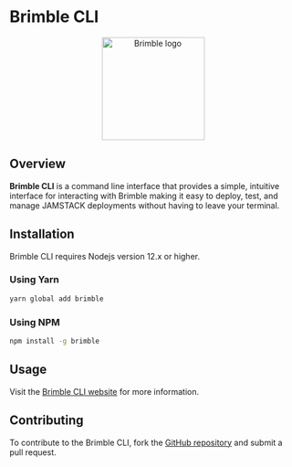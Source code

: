 # Brimble CLI

<p align="center">
  <a href="https://docs.brimble.io" target="_blank" rel="noopener noreferrer">
    <img width="180" src="https://storage.googleapis.com/brimble-assets/logo_readme.svg" alt="Brimble logo">
  </a>
</p>

## Overview

**Brimble CLI** is a command line interface that provides a simple, intuitive interface for interacting with Brimble making it easy to deploy, test, and manage JAMSTACK deployments without having to leave your terminal.

## Installation

Brimble CLI requires Nodejs version 12.x or higher.

### Using Yarn

```bash
yarn global add brimble
```

### Using NPM

```bash
npm install -g brimble
```

## Usage

Visit the [Brimble CLI website](https://docs.brimble.io) for more information.

## Contributing

To contribute to the Brimble CLI, fork the [GitHub repository](https://github.com/brimblehq/brimble) and submit a pull request.
